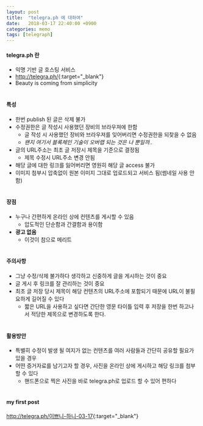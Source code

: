 ```yaml
---
layout: post
title:  "telegra.ph 에 대하여"
date:   2018-03-17 22:40:00 +0900
categories: memo
tags: [telegraph]
---
```

#### telegra.ph 란
* 익명 기반 글 호스팅 서비스
* <http://telegra.ph/>{:target="_blank"}
* Beauty is coming from simplicity
<br><br>

#### 특성
* 한번 publish 된 글은 삭제 불가
* 수정권한은 글 작성시 사용했던 장비의 브라우져에 한함
  * 글 작성 시 사용했던 장비와 브라우져를 잊어버리면 수정권한을 되찾을 수 없음
  * *왠지 여기서 블록체인 기술이 오버랩 되는 것은 나 뿐일까..*
* 글의 URL주소는 최초 글 저장시 제목을 기준으로 결정됨
  * 제목 수정시 URL주소 변경 안됨
* 해당 글에 대한 링크를 잃어버리면 영원히 해당 글 access 불가
* 이미지 첨부시 압축없이 원본 이미지 그대로 업로드되고 서비스 됨(썸네일 사용 안함)
<br><br>

#### 장점
* 누구나 간편하게 온라인 상에 컨텐츠를 게시할 수 있음
  * 압도적인 단순함과 간결함과 용이함
* **광고 없음**
  * 이것이 참으로 메리트
<br><br>

#### 주의사항
* 그냥 수정/삭제 불가하다 생각하고 신중하게 글을 게시하는 것이 중요
* 글 게시 후 링크를 잘 관리하는 것이 중요
* 최초 글 저장 당시 제목이 해당 컨텐츠의 URL주소에 포함되기 때문에 URL이 불필요하게 길어질 수 있다
  * 짧은 URL을 사용하고 싶다면 간단한 영문 타이틀 입력 후 저장을 한번 하고나서 적당한 제목으로 변경하도록 한다.
<br><br>


#### 활용방안
* 특별히 수정이 발생 될 여지가 없는 컨텐츠를 여러 사람들과 간단히 공유할 필요가 있을 경우
* 어떤 증거자료를 남기고자 할 경우, 사진을 온라인 상에 게시하고 해당 링크를 첨부할 수 있다
  * 핸드폰으로 찍은 사진을 바로 telegra.ph로 업로드 할 수 있어 편하다
<br><br>


#### my first post
<http://telegra.ph/이쁘니-하니-03-17>{:target="_blank"}
